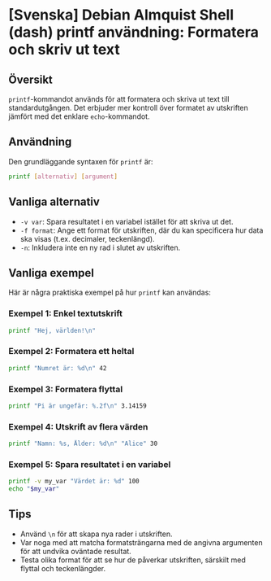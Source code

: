 # [Svenska] Debian Almquist Shell (dash) printf användning: Formatera och skriv ut text

## Översikt
`printf`-kommandot används för att formatera och skriva ut text till standardutgången. Det erbjuder mer kontroll över formatet av utskriften jämfört med det enklare `echo`-kommandot.

## Användning
Den grundläggande syntaxen för `printf` är:

```bash
printf [alternativ] [argument]
```

## Vanliga alternativ
- `-v var`: Spara resultatet i en variabel istället för att skriva ut det.
- `-f format`: Ange ett format för utskriften, där du kan specificera hur data ska visas (t.ex. decimaler, teckenlängd).
- `-n`: Inkludera inte en ny rad i slutet av utskriften.

## Vanliga exempel
Här är några praktiska exempel på hur `printf` kan användas:

### Exempel 1: Enkel textutskrift
```bash
printf "Hej, världen!\n"
```

### Exempel 2: Formatera ett heltal
```bash
printf "Numret är: %d\n" 42
```

### Exempel 3: Formatera flyttal
```bash
printf "Pi är ungefär: %.2f\n" 3.14159
```

### Exempel 4: Utskrift av flera värden
```bash
printf "Namn: %s, Ålder: %d\n" "Alice" 30
```

### Exempel 5: Spara resultatet i en variabel
```bash
printf -v my_var "Värdet är: %d" 100
echo "$my_var"
```

## Tips
- Använd `\n` för att skapa nya rader i utskriften.
- Var noga med att matcha formatsträngarna med de angivna argumenten för att undvika oväntade resultat.
- Testa olika format för att se hur de påverkar utskriften, särskilt med flyttal och teckenlängder.